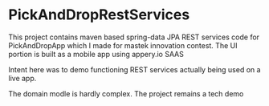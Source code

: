 # PickAndDropRestServices

This project contains maven based spring-data JPA REST services code for PickAndDropApp which I made for mastek innovation contest.
The UI portion is built as a mobile app using appery.io SAAS

Intent here was to demo functioning REST services actually being used on a live app.

The domain modle is hardly complex. The project remains a tech demo

